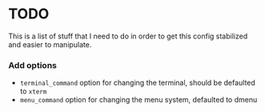 # TODO

This is a list of stuff that I need to do in order to get this config stabilized
and easier to manipulate.

### Add options

- `terminal_command` option for changing the terminal, should be defaulted to `xterm`
- `menu_command` option for changing the menu system, defaulted to dmenu
